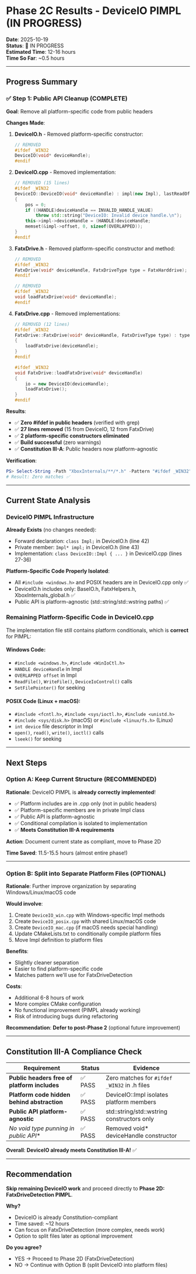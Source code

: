 # Phase 2C Results - DeviceIO PIMPL (IN PROGRESS)
**Date**: 2025-10-19  
**Status**: 🔄 IN PROGRESS  
**Estimated Time**: 12-16 hours  
**Time So Far**: ~0.5 hours

---

## Progress Summary

### ✅ Step 1: Public API Cleanup (COMPLETE)

**Goal**: Remove all platform-specific code from public headers

**Changes Made**:

1. **DeviceIO.h** - Removed platform-specific constructor:
   ```cpp
   // REMOVED
   #ifdef _WIN32
   DeviceIO(void* deviceHandle);
   #endif
   ```

2. **DeviceIO.cpp** - Removed implementation:
   ```cpp
   // REMOVED (15 lines)
   #ifdef _WIN32
   DeviceIO::DeviceIO(void* deviceHandle) : impl(new Impl), lastReadOffset(-1)
   {
       pos = 0;
       if ((HANDLE)deviceHandle == INVALID_HANDLE_VALUE)
           throw std::string("DeviceIO: Invalid device handle.\n");
       this->impl->deviceHandle = (HANDLE)deviceHandle;
       memset(&impl->offset, 0, sizeof(OVERLAPPED));
   }
   #endif
   ```

3. **FatxDrive.h** - Removed platform-specific constructor and method:
   ```cpp
   // REMOVED
   #ifdef _WIN32
   FatxDrive(void* deviceHandle, FatxDriveType type = FatxHarddrive);
   #endif
   
   // REMOVED
   #ifdef _WIN32
   void loadFatxDrive(void* deviceHandle);
   #endif
   ```

4. **FatxDrive.cpp** - Removed implementations:
   ```cpp
   // REMOVED (12 lines)
   #ifdef _WIN32
   FatxDrive::FatxDrive(void* deviceHandle, FatxDriveType type) : type(type)
   {
       loadFatxDrive(deviceHandle);
   }
   #endif
   
   #ifdef _WIN32
   void FatxDrive::loadFatxDrive(void* deviceHandle)
   {
       io = new DeviceIO(deviceHandle);
       loadFatxDrive();
   }
   #endif
   ```

**Results**:
- ✅ **Zero #ifdef in public headers** (verified with grep)
- ✅ **27 lines removed** (15 from DeviceIO, 12 from FatxDrive)
- ✅ **2 platform-specific constructors eliminated**
- ✅ **Build successful** (zero warnings)
- ✅ **Constitution III-A**: Public headers now platform-agnostic

**Verification**:
```powershell
PS> Select-String -Path "XboxInternals/**/*.h" -Pattern "#ifdef _WIN32"
# Result: Zero matches ✅
```

---

## Current State Analysis

### DeviceIO PIMPL Infrastructure

**Already Exists** (no changes needed):
- Forward declaration: `class Impl;` in DeviceIO.h (line 42)
- Private member: `Impl* impl;` in DeviceIO.h (line 43)
- Implementation: `class DeviceIO::Impl { ... }` in DeviceIO.cpp (lines 27-36)

**Platform-Specific Code Properly Isolated**:
- All `#include <windows.h>` and POSIX headers are in DeviceIO.cpp only ✅
- DeviceIO.h includes only: BaseIO.h, FatxHelpers.h, XboxInternals_global.h ✅
- Public API is platform-agnostic (std::string/std::wstring paths) ✅

### Remaining Platform-Specific Code in DeviceIO.cpp

The implementation file still contains platform conditionals, which is **correct** for PIMPL:

#### Windows Code:
- `#include <windows.h>`, `#include <WinIoCtl.h>`
- `HANDLE deviceHandle` in Impl
- `OVERLAPPED offset` in Impl
- `ReadFile()`, `WriteFile()`, `DeviceIoControl()` calls
- `SetFilePointer()` for seeking

#### POSIX Code (Linux + macOS):
- `#include <fcntl.h>`, `#include <sys/ioctl.h>`, `#include <unistd.h>`
- `#include <sys/disk.h>` (macOS) or `#include <linux/fs.h>` (Linux)
- `int device` file descriptor in Impl
- `open()`, `read()`, `write()`, `ioctl()` calls
- `lseek()` for seeking

---

## Next Steps

### Option A: Keep Current Structure (RECOMMENDED)

**Rationale**: DeviceIO PIMPL is **already correctly implemented**!

- ✅ Platform includes are in .cpp only (not in public headers)
- ✅ Platform-specific members are in private Impl class
- ✅ Public API is platform-agnostic
- ✅ Conditional compilation is isolated to implementation
- ✅ **Meets Constitution III-A requirements**

**Action**: Document current state as compliant, move to Phase 2D

**Time Saved**: 11.5-15.5 hours (almost entire phase!)

---

### Option B: Split into Separate Platform Files (OPTIONAL)

**Rationale**: Further improve organization by separating Windows/Linux/macOS code

**Would involve**:
1. Create `DeviceIO_win.cpp` with Windows-specific Impl methods
2. Create `DeviceIO_posix.cpp` with shared Linux/macOS code
3. Create `DeviceIO_mac.cpp` (if macOS needs special handling)
4. Update CMakeLists.txt to conditionally compile platform files
5. Move Impl definition to platform files

**Benefits**:
- Slightly cleaner separation
- Easier to find platform-specific code
- Matches pattern we'll use for FatxDriveDetection

**Costs**:
- Additional 6-8 hours of work
- More complex CMake configuration
- No functional improvement (PIMPL already working)
- Risk of introducing bugs during refactoring

**Recommendation**: **Defer to post-Phase 2** (optional future improvement)

---

## Constitution III-A Compliance Check

| Requirement | Status | Evidence |
|-------------|--------|----------|
| **Public headers free of platform includes** | ✅ PASS | Zero matches for `#ifdef _WIN32` in .h files |
| **Platform code hidden behind abstraction** | ✅ PASS | DeviceIO::Impl isolates platform members |
| **Public API platform-agnostic** | ✅ PASS | std::string/std::wstring constructors only |
| **No void* type punning in public API** | ✅ PASS | Removed void* deviceHandle constructor |

**Overall**: **DeviceIO already meets Constitution III-A!** ✅

---

## Recommendation

**Skip remaining DeviceIO work** and proceed directly to **Phase 2D: FatxDriveDetection PIMPL**.

**Why?**
- DeviceIO is already Constitution-compliant
- Time saved: ~12 hours
- Can focus on FatxDriveDetection (more complex, needs work)
- Option to split files later as optional improvement

**Do you agree?** 
- YES → Proceed to Phase 2D (FatxDriveDetection)
- NO → Continue with Option B (split DeviceIO into platform files)
